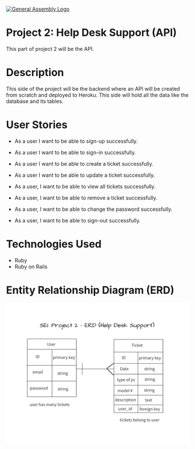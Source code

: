 [![General Assembly Logo](https://camo.githubusercontent.com/1a91b05b8f4d44b5bbfb83abac2b0996d8e26c92/687474703a2f2f692e696d6775722e636f6d2f6b6538555354712e706e67)](https://generalassemb.ly/education/web-development-immersive)

# **Project 2: Help Desk Support (API)**

This part of project 2 will be the API.

# **Description**
This side of the project will be the backend where an API will be created from scratch and deployed to Heroku. This side will hold all the data like the database and its tables.

# **User Stories**
- As a user I want to be able to sign-up successfully.

- As a user I want to be able to sign-in successfully.

- As a user I want to be able to create a ticket successfully.

- As a user I want to be able to update a ticket successfully.

- As a user, I want to be able to view all tickets successfully.

- As a user, I want to be able to remove a ticket successfully.

- As a user, I want to be able to change the password successfully.

- As a user, I want to be able to sign-out successfully.

# **Technologies Used**
- Ruby
- Ruby on Rails

# **Entity Relationship Diagram (ERD)**
![Login Page](ERD.png)
